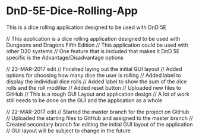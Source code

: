 # DnD-5E-Dice-Rolling-App
This is a dice rolling application designed to be used with DnD 5E

// This application is a dice rolling application designed to be used with Dungeons and Dragons Fifth Edition
// This application could be used with other D20 systems
// One feature that is included that makes it DnD 5E specific is the Advantage/Disadvantage options

// 23-MAR-2017 edit
  // Finished laying out the initial GUI layout
    // Added options for choosing how many dice the user is rolling
    // Added label to display the individual dice rolls
    // Added label to show the sum of the dice rolls and the roll modifier
    // Added reset button
  // Uploaded new files to GitHub
  // This is a rough GUI Layout and application design
  // A lot of work still needs to be done on the GUI and the application as a whole

// 22-MAR-2017 edit
  // Started the master branch for the project on GitHub
  // Uploaded the starting files to GitHub and assigned to the master branch
  // Created secondary branch for editing the initial GUI layout of the application
  // GUI layout will be subject to change in the future  
